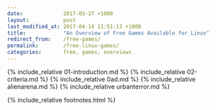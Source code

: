 ```yaml
---
date:             2017-03-27 +1000
layout:           post
last_modified_at: 2017-04-14 11:51:13 +1000
title:            "An Overview of Free Games Available for Linux"
redirect_from:    /free-games/
permalink:        /free-linux-games/
categories:       free, games, overviews
---
```


{% include_relative 01-introduction.md %}
{% include_relative 02-criteria.md %}
{% include_relative 0ad.md %}
{% include_relative alienarena.md %}
{% include_relative urbanterror.md %}

{% include_relative footnotes.html %}
